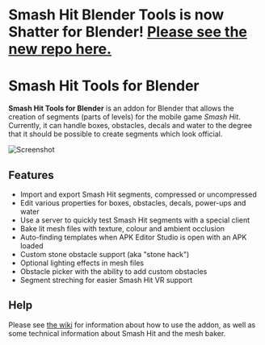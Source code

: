 # Smash Hit Blender Tools is now Shatter for Blender! [Please see the new repo here.](https://github.com/Shatter-Team/Shatter)

# Smash Hit Tools for Blender

**Smash Hit Tools for Blender** is an addon for Blender that allows the creation of segments (parts of levels) for the mobile game *Smash Hit*. Currently, it can handle boxes, obstacles, decals and water to the degree that it should be possible to create segments which look official.

![Screenshot](docs/screen.png)

## Features

 * Import and export Smash Hit segments, compressed or uncompressed
 * Edit various properties for boxes, obstacles, decals, power-ups and water
 * Use a server to quickly test Smash Hit segments with a special client
 * Bake lit mesh files with texture, colour and ambient occlusion
 * Auto-finding templates when APK Editor Studio is open with an APK loaded
 * Custom stone obstacle support (aka "stone hack")
 * Optional lighting effects in mesh files
 * Obstacle picker with the ability to add custom obstacles
 * Segment streching for easier Smash Hit VR support

## Help

Please see [the wiki](https://github.com/Smashing-Tech/Smash-Hit-Blender-Tools/wiki) for information about how to use the addon, as well as some technical information about Smash Hit and the mesh baker.
